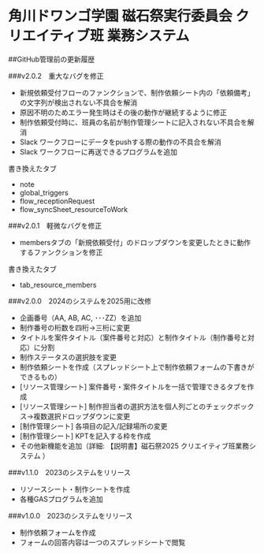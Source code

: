 # 角川ドワンゴ学園 磁石祭実行委員会 クリエイティブ班 業務システム

##GitHub管理前の更新履歴

###v2.0.2　重大なバグを修正
- 新規依頼受付フローのファンクションで、制作依頼シート内の「依頼備考」の文字列が検出されない不具合を解消
- 原因不明のためエラー発生時はその後の動作が継続するように修正
- 制作依頼受付時に、班員の名前が制作管理シートに記入されない不具合を解消
- Slack ワークフローにデータをpushする際の動作の不具合を解消
- Slack ワークフローに再送できるプログラムを追加

書き換えたタブ
- note
- global_triggers
- flow_receptionRequest
- flow_syncSheet_resourceToWork

###v2.0.1　軽微なバグを修正
- membersタブの「新規依頼受付」のドロップダウンを変更したときに動作するファンクションを修正

書き換えたタブ
- tab_resource_members

###v2.0.0　2024のシステムを2025用に改修
- 企画番号（AA, AB, AC, ･･･ZZ）を追加
- 制作番号の桁数を四桁→三桁に変更
- タイトルを案件タイトル（案件番号と対応）と制作タイトル（制作番号と対応）に分割
- 制作ステータスの選択肢を変更
- 制作依頼シートを作成（スプレッドシート上で制作依頼フォームの下書きができるもの）
- [リソース管理シート] 案件番号・案件タイトルを一括で管理できるタブを作成
- [リソース管理シート] 制作担当者の選択方法を個人列ごとのチェックボックス→複数選択ドロップダウンに変更
- [制作管理シート] 各項目の記入/記録場所の変更
- [制作管理シート] KPTを記入する枠を作成
- その他新機能を追加（詳細: 【説明書】磁石祭2025 クリエイティブ班業務システム ）

###v1.1.0　2023のシステムをリリース
- リソースシート・制作シートを作成
- 各種GASプログラムを追加

###v1.0.0　2023のシステムをリリース
- 制作依頼フォームを作成
- フォームの回答内容は一つのスプレッドシートで閲覧
